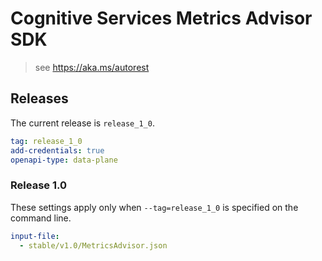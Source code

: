 # Cognitive Services Metrics Advisor SDK

> see https://aka.ms/autorest

## Releases

The current release is `release_1_0`.

``` yaml
tag: release_1_0
add-credentials: true
openapi-type: data-plane
```

### Release 1.0
These settings apply only when `--tag=release_1_0` is specified on the command line.


``` yaml $(tag) == 'release_1_0'
input-file: 
  - stable/v1.0/MetricsAdvisor.json
```

